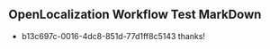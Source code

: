 ## OpenLocalization Workflow Test MarkDown
* b13c697c-0016-4dc8-851d-77d1ff8c5143 
thanks!<!--HONumber=Mar16_HO3-->
